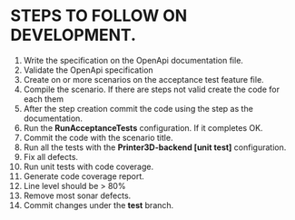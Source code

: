 # STEPS TO FOLLOW ON DEVELOPMENT.
1. Write the specification on the OpenApi documentation file.
2. Validate the OpenApi specification
3. Create on or more scenarios on the acceptance test feature file.
4. Compile the scenario. If there are steps not valid create the code for each them
5. After the step creation commit the code using the step as the documentation.
6. Run the **RunAcceptanceTests** configuration. If it completes OK.
7. Commit the code with the scenario title.
8. Run all the tests with the **Printer3D-backend [unit test]** configuration.
9. Fix all defects.
10. Run unit tests with code coverage.
11. Generate code coverage report.
12. Line level should be > 80%
13. Remove most sonar defects.
14. Commit changes under the **test** branch.
